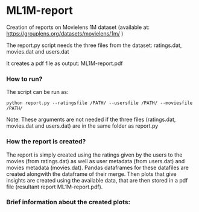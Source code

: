 # ML1M-report
Creation of reports on Movielens 1M dataset (available at: https://grouplens.org/datasets/movielens/1m/ )

The report.py script needs the three files from the dataset: ratings.dat, movies.dat and users.dat

It creates a pdf file as output: ML1M-report.pdf

### How to run?
The script can be run as:

```
python report.py --ratingsfile /PATH/ --usersfile /PATH/ --moviesfile /PATH/
```

Note: These arguments are not needed if the three files (ratings.dat, movies.dat and users.dat) are in the same folder as report.py

### How the report is created?
The report is simply created using the ratings given by the users to the movies (from ratings.dat) as well as user metadata (from users.dat) and movies metadata (movies.dat). Pandas dataframes for these datafiles are created alongwith the dataframe of their merge. Then plots that give insights are created using the available data, that are then stored in a pdf file (resultant report ML1M-report.pdf). 

### Brief information about the created plots:



